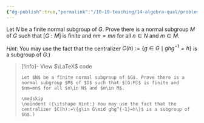 ```yaml
---
{"dg-publish":true,"permalink":"/10-19-teaching/14-algebra-qual/problem-bank/group-theory/existence-of-a-normal-subgroup-of-finite-index/","tags":["group_theory"],"updated":"2025-03-17T08:00:02-07:00"}
---
```


Let $N$ be a finite normal subgroup of $G$. Prove there is a normal subgroup $M$ of $G$ such that $[G:M]$ is finite and $nm=mn$ for all $n\in N$ and $m\in M$.

 *Hint:* You may use the fact that the centralizer $C(h):=\{g\in G\mid ghg^{-1}=h\}$ is a subgroup of $G$.)

> [!info]- View $\LaTeX$ code
> ```
> Let $N$ be a finite normal subgroup of $G$. Prove there is a normal subgroup $M$ of $G$ such that $[G:M]$ is finite and $nm=mn$ for all $n\in N$ and $m\in M$.
> 
> \medskip
> \noindent ({\itshape Hint:} You may use the fact that the centralizer $C(h):=\{g\in G\mid ghg^{-1}=h\}$ is a subgroup of $G$.)
> ```
